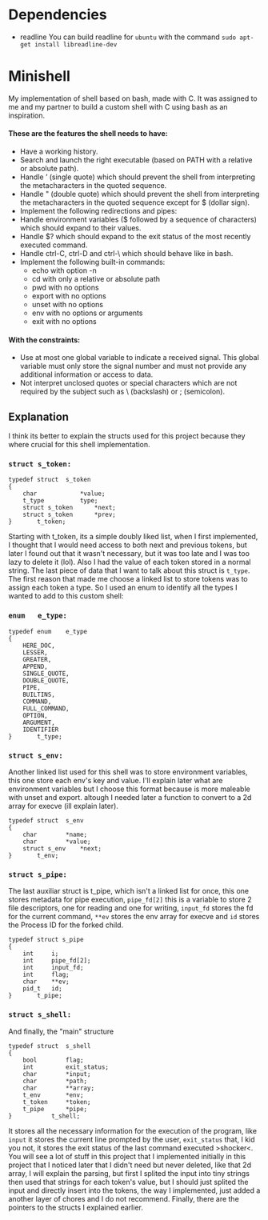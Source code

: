 # Dependencies

* readline
You can build readline for `ubuntu` with the command
`sudo apt-get install libreadline-dev`

# Minishell

My implementation of shell based on bash, made with C.
It was assigned to me and my partner to build a custom shell with C using bash as an inspiration.

#### These are the features the shell needs to have:

* Have a working history.
* Search and launch the right executable (based on PATH with a relative or absolute path).
* Handle ’ (single quote) which should prevent the shell from interpreting the metacharacters in the quoted sequence.
* Handle " (double quote) which should prevent the shell from interpreting the metacharacters in the quoted sequence except for $ (dollar sign).
* Implement the following redirections and pipes:
* Handle environment variables ($ followed by a sequence of characters) which should expand to their values.
* Handle $? which should expand to the exit status of the most recently executed command.
* Handle ctrl-C, ctrl-D and ctrl-\ which should behave like in bash.
* Implement the following built-in commands:
	* echo with option -n
	* cd with only a relative or absolute path
	* pwd with no options
	* export with no options
	* unset with no options
	* env with no options or arguments
	* exit with no options

#### With the constraints:

* Use at most one global variable to indicate a received signal. This global variable must only store the signal number and must not provide any additional information or access to data.
* Not interpret unclosed quotes or special characters which are not required by the subject such as \ (backslash) or ; (semicolon).

## Explanation

I think its better to explain the structs used for this project because they where crucial for this shell implementation.

### `struct s_token:`

```
typedef struct	s_token
{
	char			*value;
	t_type			type;
	struct s_token		*next;
	struct s_token		*prev;
}		t_token;
```

Starting with t_token, its a simple doubly liked list, when I first implemented, I thought that I would need access to both next and previous tokens, but later I found out that it wasn't necessary, but it was too late and I was too lazy to delete it (lol).
Also I had the value of each token stored in a normal string.
The last piece of data that I want to talk about this struct is `t_type`.
The first reason that made me choose a linked list to store tokens was to assign each token a type.
So I used an enum to identify all the types I wanted to add to this custom shell:

### `enum	e_type:`

```
typedef enum	e_type
{
	HERE_DOC,
	LESSER,
	GREATER,
	APPEND,
	SINGLE_QUOTE,
	DOUBLE_QUOTE,
	PIPE,
	BUILTINS,
	COMMAND,
	FULL_COMMAND,
	OPTION,
	ARGUMENT,
	IDENTIFIER
}		t_type;
```

### `struct s_env:`

Another linked list used for this shell was to store environment variables, this one store each env's key and value. I'll explain later what are environment variables but I choose this format because is more maleable with unset and export. altough I needed later a function to convert to a 2d array for execve (ill explain later).

```
typedef struct	s_env
{
	char		*name;
	char		*value;
	struct s_env	*next;
}		t_env;
```

### `struct s_pipe:`
The last auxiliar struct is t_pipe, which isn't a linked list for once, this one stores metadata for pipe execution, `pipe_fd[2]` this is a variable to store 2 file descriptors, one for reading and one for writing, `input_fd` stores the fd for the current command, `**ev` stores the env array for execve and `id` stores the Process ID for the forked child.

```
typedef struct s_pipe
{
	int		i;
	int		pipe_fd[2];
	int		input_fd;
	int		flag;
	char	**ev;
	pid_t	id;
}		t_pipe;
```

### `struct s_shell:`
And finally, the "main" structure
```
typedef struct	s_shell
{
	bool		flag;
	int			exit_status;
	char		*input;
	char		*path;
	char		**array;
	t_env		*env;
	t_token		*token;
	t_pipe		*pipe;
}			t_shell;
```
It stores all the necessary information for the execution of the program, like `input` it stores the current line prompted by the user, `exit_status` that, I kid you not, it stores the exit status of the last command executed >shocker<.
You will see a lot of stuff in this project that I implemented initially in this project that I noticed later that I didn't need but never deleted, like that 2d array, I will explain the parsing, but first I splited the input into tiny strings then used that strings for each token's value, but I should just splited the input and directly insert into the tokens, the way I implemented, just added a another layer of chores and I do not recommend.
Finally, there are the pointers to the structs I explained earlier.
